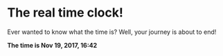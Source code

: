 # The real time clock!

Ever wanted to know what the time is? Well, your journey is about to end!

**The time is Nov 19, 2017, 16:42**